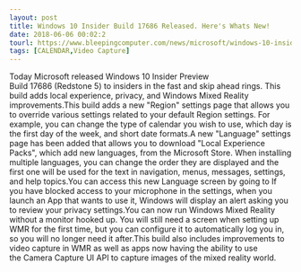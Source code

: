 ```yaml
---
layout: post
title: Windows 10 Insider Build 17686 Released. Here's Whats New!
date: 2018-06-06 00:02:2
tourl: https://www.bleepingcomputer.com/news/microsoft/windows-10-insider-build-17686-released-heres-whats-new/
tags: [CALENDAR,Video Capture]
---
```

Today Microsoft released Windows 10 Insider Preview Build 17686 (Redstone 5) to insiders in the fast and skip ahead rings. This build adds local experience, privacy, and Windows Mixed Reality improvements.This build adds a new "Region" settings page that allows you to override various settings related to your default Region settings. For example, you can change the type of calendar you wish to use, which day is the first day of the week, and short date formats.A new "Language" settings page has been added that allows you to download "Local Experience Packs", which add new languages, from the Microsoft Store. When installing multiple languages, you can change the order they are displayed and the first one will be used for the text in navigation, menus, messages, settings, and help topics.You can access this new Language screen by going to If you have blocked access to your microphone in the settings, when you launch an App that wants to use it, Windows will display an alert asking you to review your privacy settings.You can now run Windows Mixed Reality without a monitor hooked up. You will still need a screen when setting up WMR for the first time, but you can configure it to automatically log you in, so you will no longer need it after.This build also includes improvements to video capture in WMR as well as apps now having the ability to use the Camera Capture UI API to capture images of the mixed reality world.